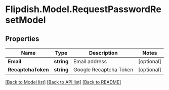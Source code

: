 # Flipdish.Model.RequestPasswordResetModel
## Properties

Name | Type | Description | Notes
------------ | ------------- | ------------- | -------------
**Email** | **string** | Email address | [optional] 
**RecaptchaToken** | **string** | Google Recaptcha Token | [optional] 

[[Back to Model list]](../README.md#documentation-for-models) [[Back to API list]](../README.md#documentation-for-api-endpoints) [[Back to README]](../README.md)

